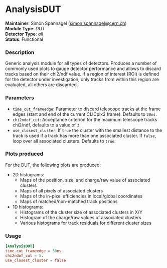# AnalysisDUT
**Maintainer**: Simon Spannagel (<simon.spannagel@cern.ch>)  
**Module Type**: *DUT*  
**Detector Type**: *all*  
**Status**: Functional

### Description
Generic analysis module for all types of detectors. Produces a number of commonly used plots to gauge detector performance and allows to discard tracks based on their chi2/ndf value.
If a region of interest (ROI) is defined for the detector under investigation, only tracks from within this region are evaluated, all others are discarded.

### Parameters
* `time_cut_frameedge`: Parameter to discard telescope tracks at the frame edges (start and end of the current CLICpix2 frame). Defaults to `20ns`.
* `chi2ndof_cut`: Acceptance criterion for the maximum telescope tracks chi2/ndf, defaults to a value of `3`.
* `use_closest_cluster`: If `true` the cluster with the smallest distance to the track is used if a track has more than one associated cluster. If `false`, loop over all associated clusters. Defaults to `true`.

### Plots produced

For the DUT, the following plots are produced:

* 2D histograms:
    * Maps of the position, size, and charge/raw value of associated clusters
    * Maps of all pixels of associated clusters
    * Maps of the in-pixel efficiencies in local/global coordinates
    * Maps of matched/non-matched track positions
* 1D histograms:
    * Histograms of the cluster size of associated clusters in X/Y
    * Histogram of the charge/raw values of associated clusters
    * Various histograms for track residuals for different cluster sizes

### Usage
```toml
[AnalysisDUT]
time_cut_frameedge = 50ns
chi2ndof_cut = 5.
use_closest_cluster = false
```
